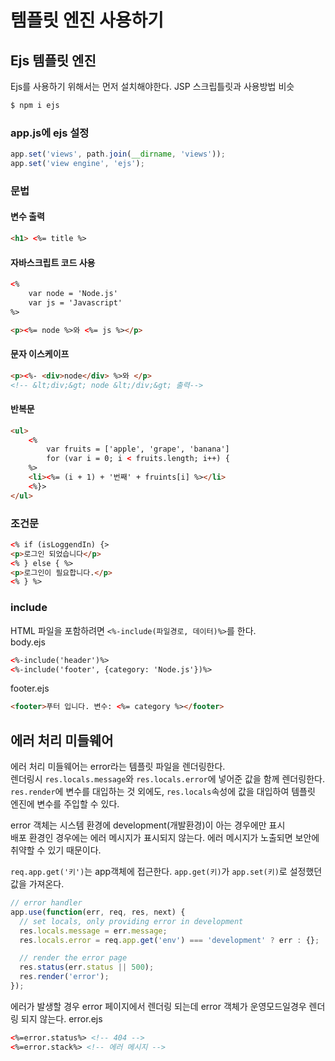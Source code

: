 # 템플릿 엔진 사용하기

## Ejs 템플릿 엔진
Ejs를 사용하기 위해서는 먼저 설치해야한다. JSP 스크립틀릿과 사용방법 비슷
```bash
$ npm i ejs
``` 
### app.js에 ejs 설정
```js
app.set('views', path.join(__dirname, 'views'));
app.set('view engine', 'ejs');
```
### 문법
#### 변수 출력
```html
<h1> <%= title %>
```
#### 자바스크립트 코드 사용
```html
<%
    var node = 'Node.js'
    var js = 'Javascript'
%>

<p><%= node %>와 <%= js %></p>
```
#### 문자 이스케이프
```html
<p><%- <div>node</div> %>와 </p> 
<!-- &lt;div;&gt; node &lt;/div;&gt; 출력-->
```

#### 반복문
```html
<ul>
    <%
        var fruits = ['apple', 'grape', 'banana']
        for (var i = 0; i < fruits.length; i++) {
    %>
    <li><%= (i + 1) + '번째' + fruints[i] %></li>
    <%}>
</ul>
```

### 조건문
```html
<% if (isLoggendIn) {>
<p>로그인 되었습니다</p>
<% } else { %>
<p>로그인이 필요합니다.</p>
<% } %>
```

### include
HTML 파일을 포함하려면 `<%-include(파일경로, 데이터)%>`를 한다.  
body.ejs
```html
<%-include('header')%>
<%-include('footer', {category: 'Node.js'})%>
```
footer.ejs
```html
<footer>푸터 입니다. 변수: <%= category %></footer>
```

## 에러 처리 미들웨어
에러 처리 미들웨어는 error라는 템플릿 파일을 렌더링한다.  
렌더링시 `res.locals.message`와 `res.locals.error`에 넣어준 값을 함께 렌더링한다.  
`res.render`에 변수를 대입하는 것 외에도, `res.locals`속성에 값을 대입하여 템플릿 엔진에 변수를 주입할 수 있다.
  
error 객체는 시스템 환경에 development(개발환경)이 아는 경우에만 표시  
배포 환경인 경우에는 에러 메시지가 표시되지 않는다. 에러 메시지가 노출되면 보안에 취약할 수 있기 때문이다.
  
`req.app.get('키')`는 app객체에 접근한다. `app.get(키)`가 `app.set(키)`로 설정했던 값을 가져온다.  
```js
// error handler
app.use(function(err, req, res, next) {
  // set locals, only providing error in development
  res.locals.message = err.message;
  res.locals.error = req.app.get('env') === 'development' ? err : {};

  // render the error page
  res.status(err.status || 500);
  res.render('error');
});
```

에러가 발생할 경우 error 페이지에서 렌더링 되는데 error 객체가 운영모드일경우 렌더링 되지 않는다.
error.ejs
```html
<%=error.status%> <!-- 404 -->
<%=error.stack%> <!-- 에러 메시지 -->
```

